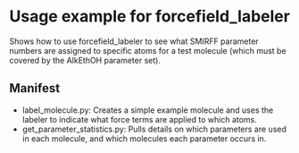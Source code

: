# Usage example for forcefield_labeler

Shows how to use forcefield_labeler to see what SMIRFF parameter numbers are assigned to specific atoms for a test molecule (which must be covered by the AlkEthOH parameter set).

## Manifest
* label_molecule.py: Creates a simple example molecule and uses the labeler to indicate what force terms are applied to which atoms.
* get_parameter_statistics.py: Pulls details on which parameters are used in each molecule, and which molecules each parameter occurs in.
